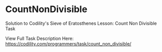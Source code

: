 # CountNonDivisible
Solution to Codility's Sieve of Eratosthenes Lesson: Count Non Divisible Task

View Full Task Description Here: https://codility.com/programmers/task/count_non_divisible/
